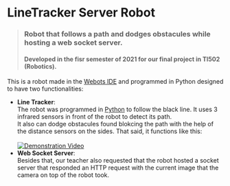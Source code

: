 # LineTracker Server Robot
> ### Robot that follows a path and dodges obstacules while hosting a web socket server.
> #### Developed in the fisr semester of 2021 for our final project in TI502 (Robotics).

This is a robot made in the [Webots IDE](https://cyberbotics.com) and programmed in Python designed to have two functionalities:
- <strong>Line Tracker</strong>:<br>
               The robot was programmed in [Python](https://www.python.org/) to follow the black line. It uses 3 infrared sensors in front of the robot to detect its path. <br>
               It also can dodge obstacules found blokcing the path with the help of the distance sensors on the sides. That said, it functions like this:<br><br>
               [![Demonstration Video](https://res.cloudinary.com/marcomontalbano/image/upload/v1623608774/video_to_markdown/images/streamable--hijhav-c05b58ac6eb4c4700831b2b3070cd403.jpg)](https://streamable.com/hijhav "Demonstration Video")<br>
- <strong>Web Socket Server</strong>:<br>
               Besides that, our teacher also requested that the robot hosted a socket server that responded an HTTP request with the current image that the camera on top of the robot took.
